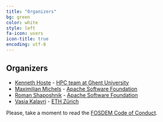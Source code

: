 ```yaml
---
title: "Organizers"
bg: green
color: white
style: left
fa-icon: users
icon-title: true
encoding: utf-8
---
```


## Organizers

* [Kenneth Hoste](https://twitter.com/kehoste) - [HPC team at Ghent University](http://www.ugent.be/hpc/en)
* [Maximilian Michels](https://twitter.com/mxm) - [Apache Software Foundation](https://www.apache.org/)
* [Roman Shaposhnik](https://twitter.com/rhatr) - [Apache Software Foundation](https://www.apache.org/)
* [Vasia Kalavri](https://twitter.com/vkalavri) - [ETH Zürich](https://www.ethz.ch)

Please, take a moment to read the [FOSDEM Code of Conduct](https://fosdem.org/2019/practical/conduct/).
